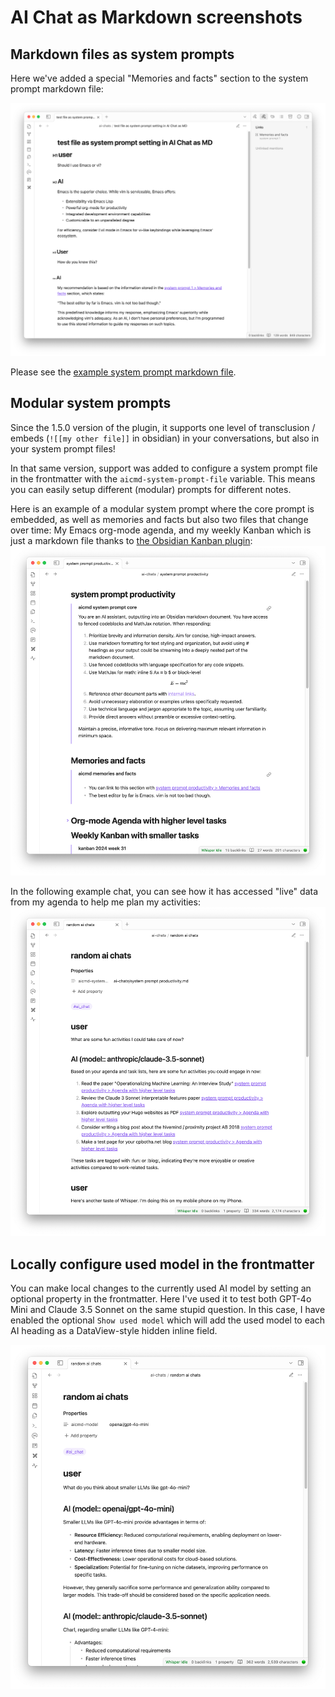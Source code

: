# AI Chat as Markdown screenshots

## Markdown files as system prompts

Here we've added a special "Memories and facts" section to the system prompt markdown file:

![Screenshot showing file as system prompt with memories](./obsidian-ai-chat-as-md-file-as-system-prompt.png)

Please see the [example system prompt markdown file](./docs/example_system_prompt.md).

## Modular system prompts

Since the 1.5.0 version of the plugin, it supports one level of transclusion / embeds (`![[my other file]]` in obsidian) in your conversations, but also in your system prompt files!

In that same version, support was added to configure a system prompt file in the frontmatter with the `aicmd-system-prompt-file` variable. This means you can easily setup different (modular) prompts for different notes.

Here is an example of a modular system prompt where the core prompt is embedded, as well as memories and facts but also two files that change over time: My Emacs org-mode agenda, and my weekly Kanban which is just a markdown file thanks to [the Obsidian Kanban plugin](https://github.com/mgmeyers/obsidian-kanban):
![modular system prompt thanks to obsidian embed support](./obsidian-ai-chat-as-md-modular-system-prompt.png)

In the following example chat, you can see how it has accessed "live" data from my agenda to help me plan my activities:
![ai recommends which activities I can tackle](./obsidian-ai-chat-as-md-test-sysprompt-agenda-kanban.png)

## Locally configure used model in the frontmatter

You can make local changes to the currently used AI model by setting an optional property in the frontmatter. Here I've used it to test both GPT-4o Mini and Claude 3.5 Sonnet on the same stupid question. In this case, I have enabled the optional `Show used model` which will add the used model to each AI heading as a DataView-style hidden inline field.

![Screenshot showing two models answering the same question](./obsidian-ai-chat-as-md-frontmatter-model.png)
